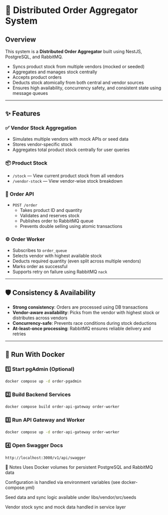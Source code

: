 # 🧩 Distributed Order Aggregator System

## Overview

This system is a **Distributed Order Aggregator** built using NestJS, PostgreSQL, and RabbitMQ.

- Syncs product stock from multiple vendors (mocked or seeded)
- Aggregates and manages stock centrally
- Accepts product orders
- Deducts stock atomically from both central and vendor sources
- Ensures high availability, concurrency safety, and consistent state using message queues

---

## ✨ Features

### ✅ Vendor Stock Aggregation
- Simulates multiple vendors with mock APIs or seed data
- Stores vendor-specific stock
- Aggregates total product stock centrally for user queries

### 📦 Product Stock
- `/stock` — View current product stock from all vendors
- `/vendor-stock` — View vendor-wise stock breakdown

### 🛒 Order API
- `POST /order`
  - Takes product ID and quantity
  - Validates and reserves stock
  - Publishes order to RabbitMQ queue
  - Prevents double selling using atomic transactions

### ⚙️ Order Worker
- Subscribes to `order_queue`
- Selects vendor with highest available stock
- Deducts required quantity (even split across multiple vendors)
- Marks order as successful
- Supports retry on failure using RabbitMQ `nack`

---

## 🛡️ Consistency & Availability

- **Strong consistency**: Orders are processed using DB transactions
- **Vendor-aware availability**: Picks from the vendor with highest stock or distributes across vendors
- **Concurrency-safe**: Prevents race conditions during stock deductions
- **At-least-once processing**: RabbitMQ ensures reliable delivery and retries

---

## 🐳 Run With Docker

### 1️⃣ Start pgAdmin (Optional)
```bash
docker compose up -d order-pgadmin
```

### 2️⃣ Build Backend Services

```bash
docker compose build order-api-gateway order-worker
```

### 3️⃣ Run API Gateway and Worker

```bash
docker compose up -d order-api-gateway order-worker
```

### 4️⃣ Open Swagger Docs

```bash
http://localhost:3000/v1/api/swagger
```

📌 Notes
Uses Docker volumes for persistent PostgreSQL and RabbitMQ data

Configuration is handled via environment variables (see docker-compose.yml)

Seed data and sync logic available under libs/vendor/src/seeds

Vendor stock sync and mock data handled in service layer

